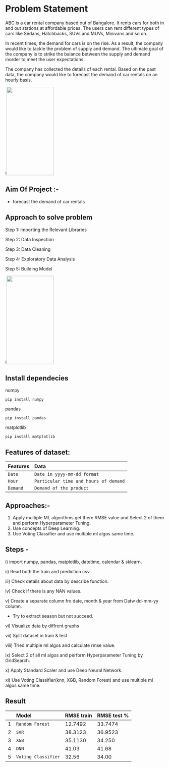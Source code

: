 
# Problem Statement

ABC is a car rental company based out of Bangalore. It rents cars for both in and out stations at affordable prices. The users can rent different types of cars like Sedans, Hatchbacks, SUVs and MUVs, Minivans and so on.

In recent times, the demand for cars is on the rise. As a result, the company would like to tackle the problem of supply and demand. The ultimate goal of the company is to strike the balance between the supply and demand inorder to meet the user expectations.

The company has collected the details of each rental. Based on the past data, the company would like to forecast the demand of car rentals on an hourly basis.

!<img src=https://cdn1.vectorstock.com/i/1000x1000/86/00/logo-for-car-rental-and-sales-vector-25468600.jpg  width="150" height="280">


## Aim Of Project :-

- forecast the demand of car rentals



## Approach to solve problem 
Step 1: Importing the Relevant Libraries

Step 2: Data Inspection

Step 3: Data Cleaning

Step 4: Exploratory Data Analysis

Step 5: Building Model



!<img src=https://www.favouriteblog.com/wp-content/uploads/2017/07/Machine-Learning-Process.png  width="150" height="280">


## Install dependecies
numpy 
```
pip install numpy
```
pandas
```
pip install pandas
```
matplotlib
```
pip install matplotlib
```

## Features of dataset:

| Features | Data |
| :-------- |:-------- |
| `Date` | `Date in yyyy-mm-dd format` |
| `Hour` | `Particular time and hours of demand` |
| `Demand` | `Demand of the product` |

## Approaches:-
1. Apply multiple ML algorithms get there RMSE value and Select 2 of them and perform Hyperparameter Tuning.
2. Use concepts of Deep Learning.
3. Use Voting Classifier and use multiple ml algos same time.

## Steps -
i) import  numpy,  pandas, matplotlib, datetime, calendar  & sklearn.

ii) Read both the train and prediction csv.

iii) Check details about data by describe function.

iv) Check if there is any NAN values.

v) Create a separate column fro date, month & year from Datw dd-mm-yy column. 
  - Try to extract season but not succeed.
  
vi) Visualize data by diffrent graphs

vii) Split dataset in train & test

viii) Tried multiple ml algos and calculate rmse value.

ix) Select 2 of all ml algos and perform Hyperparameter Tuning by GridSearch.

x) Apply Standard Scaler and use Deep Neural Network.

xi) Use Voting Classifier(knn, XGB, Random Forest) and use multiple ml algos same time.



## Result

|    |**Model** | **RMSE train**    | **RMSE test %**             |
| :- | :-------- | :------- | :------------------------- |
| 1| `Random Forest` | 12.7492 |  	33.7474 |
| 2|`SVR` | 38.3123 |  36.9523 |
| 3|`XGB` | 35.1130 |  	34.250 |
| 4 |`DNN` |  	41.03 | 41.68|
| 5 |`Voting Classifier` |  	32.56 | 34.00|





